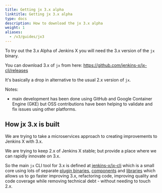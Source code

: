 ```yaml
---
title: Getting jx 3.x alpha
linktitle: Getting jx 3.x alpha
type: docs
description: How to download the jx 3.x alpha
weight: 1
aliases:
  - /v3/guides/jx3
---
```


To try out the 3.x Alpha of Jenkins X you will need the 3.x version of the `jx` binary.

You can download 3.x of `jx` from here: https://github.com/jenkins-x/jx-cli/releases

It's basically a drop in alternative to the usual 2.x version of `jx`.

Notes:
* main development has been done using GitHub and Google Container Engine (GKE) but OSS contributions have been helping to validate and fix issues using other platforms.

## How jx 3.x is built

We are trying to take a microservices approach to creating improvements to Jenkins X with 3.x.

We are trying to keep 2.x of Jenkins X stable; but provide a place where we can rapidly innovate on 3.x.

So the main `jx` CLI tool for 3.x is defined at [jenkins-x/jx-cli](https://github.com/jenkins-x/jx-cli) which is a small core using lots of separate [plugin binaries](https://github.com/jenkins-x/jx-cli#plugins), [components](https://github.com/jenkins-x/jx-cli#components) and [libraries](https://github.com/jenkins-x/jx-cli#libraries) which allows us to go faster improving 3.x, refactoring code, improving quality and code coverage while removing technical debt - without needing to touch 2.x.
